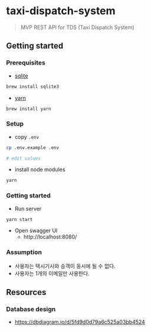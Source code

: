 # taxi-dispatch-system

> MVP REST API for TDS (Taxi Dispatch System)

## Getting started

### Prerequisites

* [sqlite](https://www.sqlite.org/download.html)

```bash
brew install sqlite3
```

* [yarn](https://classic.yarnpkg.com/en/docs/install)

```bash
brew install yarn
```

### Setup

* copy `.env`
```bash
cp .env.example .env

# edit values
```
* install node modules
```bash
yarn
```

### Getting started

* Run server

```bash
yarn start
```

* Open swagger UI
  * http://localhost:8080/

### Assumption
* 사용자는 택시기사와 승객이 동시에 될 수 없다.
* 사용자는 1개의 이메일만 사용한다.

## Resources

### Database design
* https://dbdiagram.io/d/5fd9d0d79a6c525a03bb4524
